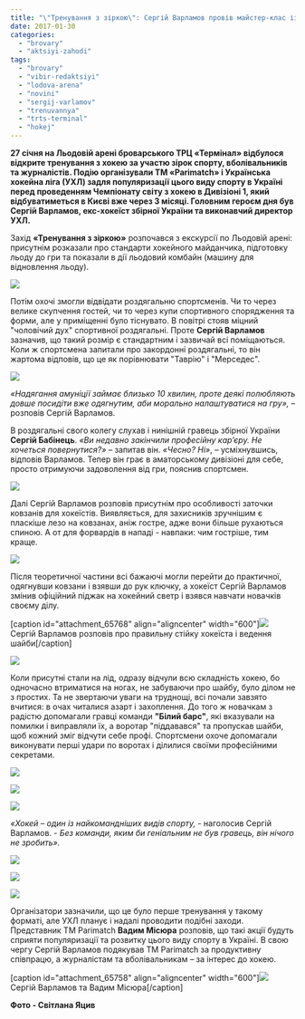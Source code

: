 ```yaml
---
title: "\"Тренування з зіркою\": Сергій Варламов провів майстер-клас із хокею в \"Терміналі\" - ФОТО"
date: 2017-01-30
categories: 
  - "brovary"
  - "aktsiyi-zahodi"
tags: 
  - "brovary"
  - "vibir-redaktsiyi"
  - "lodova-arena"
  - "novini"
  - "sergij-varlamov"
  - "trenuvannya"
  - "trts-terminal"
  - "hokej"
---
```


**27 січня на Льодовій арені броварського ТРЦ «Термінал» відбулося відкрите тренування з хокею за участю зірок спорту, вболівальників та журналістів. Подію організували TM «Parimatch» і Українська хокейна ліга (УХЛ) задля популяризації цього виду спорту в Україні перед проведенням Чемпіонату світу з хокею в Дивізіоні 1, який відбуватиметься в Києві вже через 3 місяці. Головним героєм дня був Сергій Варламов, екс-хокеїст збірної України та виконавчий директор УХЛ.**

Захід **«Тренування з зіркою»** розпочався з екскурсії по Льодовій арені: присутнім розказали про стандарти хокейного майданчика, підготовку льоду до гри та показали в дії льодовий комбайн (машину для відновлення льоду).

[![](https://mpz.brovary.org/wp-content/uploads/2017/01/varlamov-1.jpg)](https://mpz.brovary.org/wp-content/uploads/2017/01/varlamov-1.jpg)

Потім охочі змогли відвідати роздягальню спортсменів. Чи то через велике скупчення гостей, чи то через купи спортивного спорядження та форми, але у приміщенні було тіснувато. В повітрі стояв міцний "чоловічий дух" спортивної роздягальні. Проте **Сергій Варламов** зазначив, що такий розмір є стандартним і зазвичай всі поміщаються. Коли ж спортсмена запитали про закордонні роздягальні, то він жартома відповів, що це як порівнювати "Таврію" і "Мерседес".

[![](https://mpz.brovary.org/wp-content/uploads/2017/01/varlamov-4.jpg)](https://mpz.brovary.org/wp-content/uploads/2017/01/varlamov-4.jpg)

_«Надягання амуніції займає близько 10 хвилин, проте деякі полюбляють довше посидіти вже одягнутим, аби морально налаштуватися на гру»,_ – розповів Сергій Варламов.

В роздягальні свого колегу слухав і нинішній гравець збірної України **Сергій Бабінець**. _«Ви недавно закінчили професійну кар’єру. Не хочеться повернутися?»_ – запитав він. _«Чесно? Ні»_, – усміхнувшись, відповів Варламов. Тепер він грає в аматорському дивізіоні для себе, просто отримуючи задоволення від гри, пояснив спортсмен.

[![](https://mpz.brovary.org/wp-content/uploads/2017/01/varlamov-7.jpg)](https://mpz.brovary.org/wp-content/uploads/2017/01/varlamov-7.jpg)

Далі Сергій Варламов розповів присутнім про особливості заточки ковзанів для хокеїстів. Виявляється, для захисників зручнішим є пласкіше лезо на ковзанах, аніж гостре, адже вони більше рухаються спиною. А от для форвардів в нападі - навпаки: чим гостріше, тим краще.

[![](https://mpz.brovary.org/wp-content/uploads/2017/01/varlamov-13.jpg)](https://mpz.brovary.org/wp-content/uploads/2017/01/varlamov-13.jpg)

Після теоретичної частини всі бажаючі могли перейти до практичної, одягнувши ковзани і взявши до рук ключку, а хокеїст Сергій Варламов змінив офіційний піджак на хокейний светр і взявся навчати новачків своєму ділу.

\[caption id="attachment\_65768" align="aligncenter" width="600"\][![](https://mpz.brovary.org/wp-content/uploads/2017/01/varlamov-12.jpg)](https://mpz.brovary.org/wp-content/uploads/2017/01/varlamov-12.jpg) Сергій Варламов розповів про правильну стійку хокеїста і ведення шайби\[/caption\]

[![](https://mpz.brovary.org/wp-content/uploads/2017/01/varlamov-21.jpg)](https://mpz.brovary.org/wp-content/uploads/2017/01/varlamov-21.jpg)

Коли присутні стали на лід, одразу відчули всю складність хокею, бо одночасно втриматися на ногах, не забуваючи про шайбу, було ділом не з простих. Та не звертаючи уваги на труднощі, всі почали завзято вчитися: в очах читалися азарт і захоплення. До того ж новачкам з радістю допомагали гравці команди **"Білий барс"**, які вказували на помилки і виправляли їх, а воротар "піддавався" та пропускав шайби, щоб кожний зміг відчути себе профі. Спортсмени охоче допомагали виконувати перші удари по воротах і ділилися своїми професійними секретами.

[![](https://mpz.brovary.org/wp-content/uploads/2017/01/varlamov-20.jpg)](https://mpz.brovary.org/wp-content/uploads/2017/01/varlamov-20.jpg)

[![](https://mpz.brovary.org/wp-content/uploads/2017/01/varlamov-16.jpg)](https://mpz.brovary.org/wp-content/uploads/2017/01/varlamov-16.jpg)

[![](https://mpz.brovary.org/wp-content/uploads/2017/01/varlamov-14.jpg)](https://mpz.brovary.org/wp-content/uploads/2017/01/varlamov-14.jpg)

_«Хокей – один із найкомандніших видів спорту,_ - наголосив Сергій Варламов. - _Без команди, яким би геніальним не був гравець, він нічого не зробить»._

[![](https://mpz.brovary.org/wp-content/uploads/2017/01/varlamov-18.jpg)](https://mpz.brovary.org/wp-content/uploads/2017/01/varlamov-18.jpg)

[![](https://mpz.brovary.org/wp-content/uploads/2017/01/varlamov-19.jpg)](https://mpz.brovary.org/wp-content/uploads/2017/01/varlamov-19.jpg)

[![](https://mpz.brovary.org/wp-content/uploads/2017/01/varlamov-23.jpg)](https://mpz.brovary.org/wp-content/uploads/2017/01/varlamov-23.jpg)

Організатори зазначили, що це було перше тренування у такому форматі, але УХЛ планує і надалі проводити подібні заходи. Представник ТМ Parimatch **Вадим Місюра** розповів, що такі акції будуть сприяти популяризації та розвитку цього виду спорту в Україні. В свою чергу Сергій Варламов подякував ТМ Parimatch за продуктивну співпрацю, а журналістам та вболівальникам – за інтерес до хокею.

\[caption id="attachment\_65758" align="aligncenter" width="600"\][![](https://mpz.brovary.org/wp-content/uploads/2017/01/varlamov-2.jpg)](https://mpz.brovary.org/wp-content/uploads/2017/01/varlamov-2.jpg) Сергій Варламов та Вадим Місюра\[/caption\]

**Фото - Світлана Яцив**
